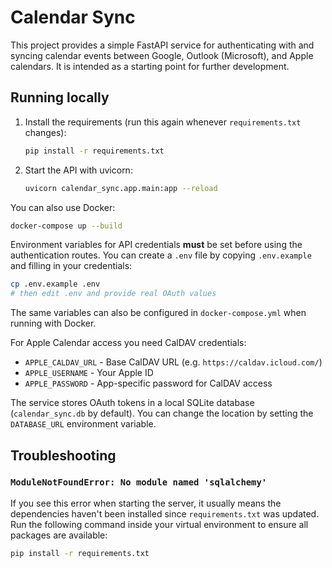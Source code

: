 # Calendar Sync

This project provides a simple FastAPI service for authenticating with and syncing calendar events between Google, Outlook (Microsoft), and Apple calendars. It is intended as a starting point for further development.

## Running locally

1. Install the requirements (run this again whenever `requirements.txt` changes):
   ```bash
   pip install -r requirements.txt
   ```
2. Start the API with uvicorn:
   ```bash
   uvicorn calendar_sync.app.main:app --reload
   ```

You can also use Docker:

```bash
docker-compose up --build
```

Environment variables for API credentials **must** be set before using the authentication routes.
You can create a `.env` file by copying `.env.example` and filling in your credentials:

```bash
cp .env.example .env
# then edit .env and provide real OAuth values
```

The same variables can also be configured in `docker-compose.yml` when running with Docker.

For Apple Calendar access you need CalDAV credentials:

- `APPLE_CALDAV_URL` - Base CalDAV URL (e.g. `https://caldav.icloud.com/`)
- `APPLE_USERNAME` - Your Apple ID
- `APPLE_PASSWORD` - App-specific password for CalDAV access

The service stores OAuth tokens in a local SQLite database (`calendar_sync.db` by
default). You can change the location by setting the `DATABASE_URL` environment
variable.

## Troubleshooting

### `ModuleNotFoundError: No module named 'sqlalchemy'`

If you see this error when starting the server, it usually means the
dependencies haven't been installed since `requirements.txt` was updated.
Run the following command inside your virtual environment to ensure all
packages are available:

```bash
pip install -r requirements.txt
```


